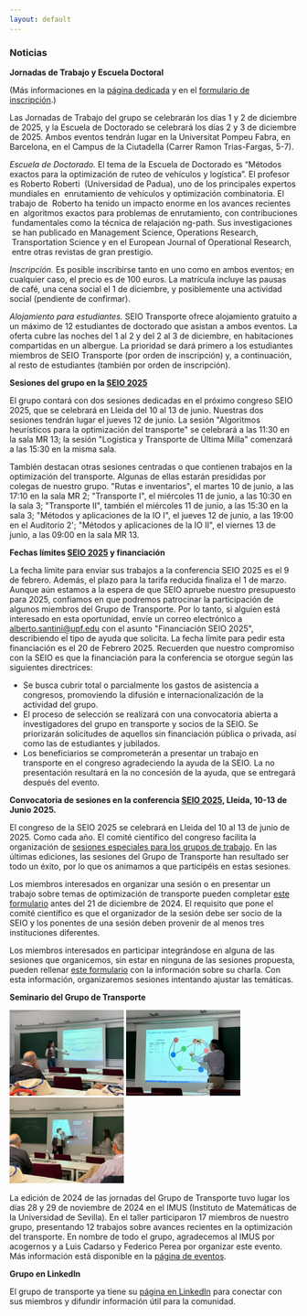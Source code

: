 ```yaml
---
layout: default
---
```


### Noticias

**Jornadas de Trabajo y Escuela Doctoral**

(Más informaciones en la [página dedicada](/workshop-2025) y en el [formulario de inscripción](https://forms.gle/jWb25saPdZYgpx9R9).)

Las Jornadas de Trabajo del grupo se celebrarán los días 1 y 2 de diciembre de 2025, y la Escuela de Doctorado se celebrará los días 2 y 3 de diciembre de 2025. Ambos eventos tendrán lugar en la Universitat Pompeu Fabra, en Barcelona, en el Campus de la Ciutadella (Carrer Ramon Trias-Fargas, 5-7).

*Escuela de Doctorado.*
El tema de la Escuela de Doctorado es “Métodos exactos para la optimización de ruteo de vehículos y logística”. El profesor es Roberto Roberti  (Universidad de Padua), uno de los principales expertos mundiales en  enrutamiento de vehículos y optimización combinatoria. El trabajo de  Roberto ha tenido un impacto enorme en los avances recientes en  algoritmos exactos para problemas de enrutamiento, con contribuciones  fundamentales como la técnica de relajación ng-path. Sus investigaciones  se han publicado en Management Science, Operations Research,  Transportation Science y en el European Journal of Operational Research,  entre otras revistas de gran prestigio.

*Inscripción.*
Es posible inscribirse tanto en uno como en ambos eventos; en cualquier caso, el precio es de 100 euros. La matrícula incluye las pausas de café, una cena social el 1 de diciembre, y posiblemente una actividad social (pendiente de confirmar).

*Alojamiento para estudiantes.*
SEIO Transporte ofrece alojamiento gratuito a un máximo de 12 estudiantes de doctorado que asistan a ambos eventos. La oferta cubre las noches del 1 al 2 y del 2 al 3 de diciembre, en habitaciones compartidas en un albergue. La prioridad se dará primero a los estudiantes miembros de SEIO Transporte (por orden de inscripción) y, a continuación, al resto de estudiantes (también por orden de inscripción).

**Sesiones del grupo en la [SEIO 2025](https://seio2025.com/)**

El grupo contará con dos sesiones dedicadas en el próximo congreso SEIO 2025, que se celebrará en Lleida del 10 al 13 de junio.
Nuestras dos sesiones tendrán lugar el jueves 12 de junio.
La sesión "Algoritmos heurísticos para la optimización del transporte" se celebrará a las 11:30 en la sala MR 13; la sesión "Logística y Transporte de Última Milla" comenzará a las 15:30 en la misma sala.

También destacan otras sesiones centradas o que contienen trabajos en la optimización del transporte.
Algunas de ellas estarán presididas por colegas de nuestro grupo.
"Rutas e inventarios", el martes 10 de junio, a las 17:10 en la sala MR 2; "Transporte I", el miércoles 11 de junio, a las 10:30 en la sala 3; "Transporte II", también el miércoles 11 de junio, a las 15:30 en la sala 3; "Métodos y aplicaciones de la IO I", el jueves 12 de junio, a las 19:00 en el Auditorio 2'; "Métodos y aplicaciones de la IO II", el viernes 13 de junio, a las 09:00 en la sala MR 13.

**Fechas límites [SEIO 2025](https://seio2025.com/) y financiación**

La fecha límite para enviar sus trabajos a la conferencia SEIO 2025 es el 9 de febrero.
Además, el plazo para la  tarifa reducida finaliza el 1 de marzo.
Aunque aún  estamos a la espera de que SEIO apruebe nuestro presupuesto para 2025, confiamos en que podremos patrocinar la participación de algunos miembros del Grupo de Transporte.
Por lo tanto, si alguien está interesado en  esta oportunidad, envíe un correo electrónico a [alberto.santini@upf.edu](mailto:alberto.santini@upf.edu) con el asunto "Financiación SEIO 2025",  describiendo el tipo de ayuda que solicita.
La fecha límite para pedir esta financiación es el 20 de Febrero 2025.
Recuerden que nuestro  compromiso con la SEIO es que la financiación para la conferencia se otorgue según las siguientes directrices:

* Se busca cubrir total o parcialmente los gastos de asistencia a congresos, promoviendo la difusión e internacionalización de la actividad del grupo.
* El proceso de selección se realizará con una convocatoria abierta a investigadores del grupo en transporte y socios de la SEIO. Se priorizarán solicitudes de aquellos sin financiación pública o privada, así como las de estudiantes y jubilados.
* Los beneficiarios se comprometerán a presentar un trabajo en transporte en el congreso agradeciendo la ayuda de la SEIO. La no presentación resultará en la no concesión de la ayuda, que se entregará después del evento.

**Convocatoria de sesiones en la conferencia [SEIO 2025](https://seio2025.com/), Lleida, 10-13 de Junio 2025.**

El congreso de la SEIO 2025 se celebrará en Lleida del 10 al 13 de junio de 2025.
Como cada año. El comité científico del congreso facilita la organización de [sesiones especiales para los grupos de trabajo](https://seio2025.com/es/c/bases-sesiones-invitadas).
En las últimas ediciones, las sesiones del Grupo de Transporte han resultado ser todo un éxito, por lo que os animamos a que participéis en estas sesiones.

Los miembros interesados en organizar una sesión o en presentar un trabajo sobre temas de optimización de transporte pueden completar [este formulario](https://forms.gle/kqVVaMEdiXWtuEDQ8) antes del 21 de diciembre de 2024.
El requisito que pone el comité científico es que el organizador de la sesión debe ser socio de la SEIO y los ponentes de una sesión deben provenir de al menos tres instituciones diferentes.

Los miembros interesados en participar integrándose en alguna de las sesiones que organicemos, sin estar en ninguna de las sesiones propuesta, pueden rellenar [este formulario](https://forms.gle/MpGa1Wpg8M9bRc6F8) con la información sobre su charla.
Con esta información, organizaremos sesiones intentando ajustar las temáticas.

**Seminario del Grupo de Transporte**

<a href="/assets/Seminario_2024_1.jpeg"><img height="150px" src="/assets/Seminario_2024_1.jpeg"/></a>
<a href="/assets/Seminario_2024_2.jpeg"><img height="150px" src="/assets/Seminario_2024_2.jpeg"/></a>
<a href="/assets/Seminario_2024_3.jpeg"><img height="150px" src="/assets/Seminario_2024_3.jpeg"/></a>

La edición de 2024 de las jornadas del Grupo de Transporte tuvo lugar los días 28 y 29 de noviembre de 2024 en el IMUS (Instituto de Matemáticas de la Universidad de Sevilla).
En el taller participaron 17 miembros de nuestro grupo, presentando 12 trabajos sobre avances recientes en la optimización del transporte.
En nombre de todo el grupo, agradecemos al IMUS por acogernos y a Luis Cadarso y Federico Perea por organizar este evento.
Más información está disponible en la [página de eventos](/events).

**Grupo en LinkedIn**

El grupo de transporte ya tiene su [página en LinkedIn](https://www.linkedin.com/groups/10017874/) para conectar con sus miembros y difundir información útil para la comunidad.
